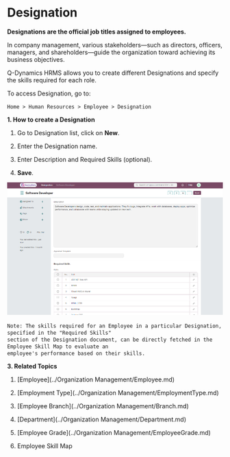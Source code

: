 # Designation

**Designations are the official job titles assigned to employees.**

In company management, various stakeholders—such as directors, officers, managers, and shareholders—guide the organization toward achieving its business objectives.

Q-Dynamics  HRMS allows you to create different Designations and specify the skills required for each role.

To access Designation, go to:

    Home > Human Resources > Employee > Designation

**1. How to create a Designation**

1. Go to Designation list, click on **New**.

2. Enter the Designation name.

3. Enter Description and Required Skills (optional).

4. **Save**.

![Designation](../images//Designation.png)

    Note: The skills required for an Employee in a particular Designation, specified in the "Required Skills" 
    section of the Designation document, can be directly fetched in the Employee Skill Map to evaluate an 
    employee's performance based on their skills.

**3. Related Topics**

1. [Employee](../Organization Management/Employee.md)

2. [Employment Type](../Organization Management/EmploymentType.md)

3. [Employee Branch](../Organization Management/Branch.md)

4. [Department](../Organization Management/Department.md)

5. [Employee Grade](../Organization Management/EmployeeGrade.md) 

6. Employee Skill Map